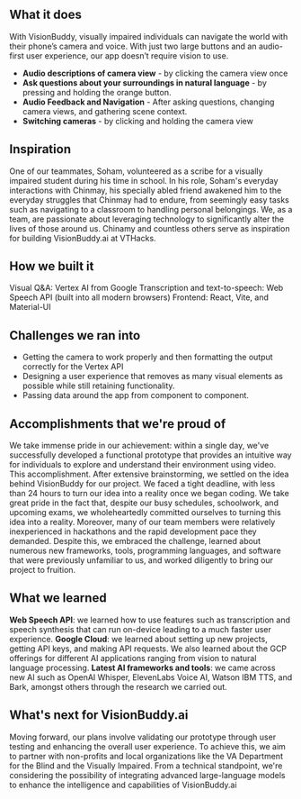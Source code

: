 ## What it does
With VisionBuddy, visually impaired individuals can navigate the world with their phone’s camera and voice. With just two large buttons and an audio-first user experience, our app doesn’t require vision to use.

- **Audio descriptions of camera view** - by clicking the camera view once
- **Ask questions about your surroundings in natural language** - by pressing and holding the orange button.
- **Audio Feedback and Navigation** - After asking questions, changing camera views, and gathering scene context.
- **Switching cameras** - by clicking and holding the camera view

## Inspiration
One of our teammates, Soham, volunteered as a scribe for a visually impaired student during his time in school. In his role, Soham's everyday interactions with Chinmay, his specially abled friend awakened him to the everyday struggles that Chinmay had to endure, from seemingly easy tasks such as navigating to a classroom to handling personal belongings. We, as a team, are passionate about leveraging technology to significantly alter the lives of those around us. Chinamy and countless others serve as inspiration for building VisionBuddy.ai at VTHacks.

## How we built it
Visual Q&A: Vertex AI from Google
Transcription and text-to-speech: Web Speech API (built into all modern browsers)
Frontend: React, Vite, and Material-UI

## Challenges we ran into
- Getting the camera to work properly and then formatting the output correctly for the Vertex API
- Designing a user experience that removes as many visual elements as possible while still retaining functionality.
- Passing data around the app from component to component.

## Accomplishments that we're proud of
We take immense pride in our achievement: within a single day, we've successfully developed a functional prototype that provides an intuitive way for individuals to explore and understand their environment using video. This accomplishment. 
After extensive brainstorming, we settled on the idea behind VisionBuddy for our project. We faced a tight deadline, with less than 24 hours to turn our idea into a reality once we began coding. We take great pride in the fact that, despite our busy schedules, schoolwork, and upcoming exams, we wholeheartedly committed ourselves to turning this idea into a reality. Moreover, many of our team members were relatively inexperienced in hackathons and the rapid development pace they demanded. Despite this, we embraced the challenge, learned about numerous new frameworks, tools, programming languages, and software that were previously unfamiliar to us, and worked diligently to bring our project to fruition. 

## What we learned
**Web Speech API**: we learned how to use features such as transcription and speech synthesis that can run on-device leading to a much faster user experience.
**Google Cloud**: we learned about setting up new projects, getting API keys, and making API requests. We also learned about the GCP offerings for different AI applications ranging from vision to natural language processing. 
**Latest AI frameworks and tools**: we came across new AI such as OpenAI Whisper, ElevenLabs Voice AI, Watson IBM TTS, and Bark, amongst others through the research we carried out. 

## What's next for VisionBuddy.ai
Moving forward, our plans involve validating our prototype through user testing and enhancing the overall user experience. To achieve this, we aim to partner with non-profits and local organizations like the VA Department for the Blind and the Visually Impaired. From a technical standpoint, we're considering the possibility of integrating advanced large-language models to enhance the intelligence and capabilities of VisionBuddy.ai